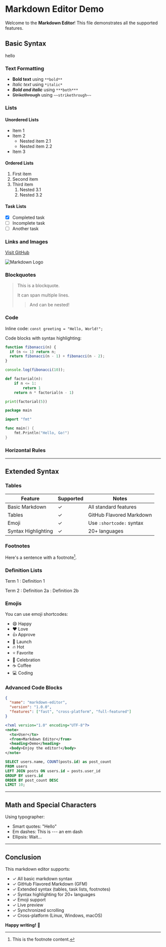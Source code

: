 # Markdown Editor Demo

Welcome to the **Markdown Editor**! This file demonstrates all the supported features.

## Basic Syntax

hello

### Text Formatting

- **Bold text** using `**bold**`
- *Italic text* using `*italic*`
- ***Bold and italic*** using `***both***`
- ~~Strikethrough~~ using `~~strikethrough~~`

### Lists

#### Unordered Lists
- Item 1
- Item 2
  - Nested item 2.1
  - Nested item 2.2
- Item 3

#### Ordered Lists
1. First item
2. Second item
3. Third item
   1. Nested 3.1
   2. Nested 3.2

#### Task Lists
- [x] Completed task
- [ ] Incomplete task
- [ ] Another task

### Links and Images

[Visit GitHub](https://github.com)

![Markdown Logo](https://markdown-here.com/img/icon256.png)

### Blockquotes

> This is a blockquote.
>
> It can span multiple lines.
>> And can be nested!

### Code

Inline code: `const greeting = "Hello, World!";`

Code blocks with syntax highlighting:

```javascript
function fibonacci(n) {
  if (n <= 1) return n;
  return fibonacci(n - 1) + fibonacci(n - 2);
}

console.log(fibonacci(10));
```

```python
def factorial(n):
    if n <= 1:
        return 1
    return n * factorial(n - 1)

print(factorial(5))
```

```go
package main

import "fmt"

func main() {
    fmt.Println("Hello, Go!")
}
```

### Horizontal Rules

---

## Extended Syntax

### Tables

| Feature | Supported | Notes |
|---------|-----------|-------|
| Basic Markdown | ✓ | All standard features |
| Tables | ✓ | GitHub Flavored Markdown |
| Emoji | ✓ | Use `:shortcode:` syntax |
| Syntax Highlighting | ✓ | 20+ languages |

### Footnotes

Here's a sentence with a footnote[^1].

[^1]: This is the footnote content.

### Definition Lists

Term 1
: Definition 1

Term 2
: Definition 2a
: Definition 2b

### Emojis

You can use emoji shortcodes:

- :smile: Happy
- :heart: Love
- :thumbsup: Approve
- :rocket: Launch
- :fire: Hot
- :star: Favorite
- :tada: Celebration
- :coffee: Coffee
- :computer: Coding

### Advanced Code Blocks

```json
{
  "name": "markdown-editor",
  "version": "1.0.0",
  "features": ["fast", "cross-platform", "full-featured"]
}
```

```xml
<?xml version="1.0" encoding="UTF-8"?>
<note>
  <to>User</to>
  <from>Markdown Editor</from>
  <heading>Demo</heading>
  <body>Enjoy the editor!</body>
</note>
```

```sql
SELECT users.name, COUNT(posts.id) as post_count
FROM users
LEFT JOIN posts ON users.id = posts.user_id
GROUP BY users.id
ORDER BY post_count DESC
LIMIT 10;
```

---

## Math and Special Characters

Using typographer:

- Smart quotes: "Hello"
- Em dashes: This is --- an em dash
- Ellipsis: Wait...

---

## Conclusion

This markdown editor supports:
- ✓ All basic markdown syntax
- ✓ GitHub Flavored Markdown (GFM)
- ✓ Extended syntax (tables, task lists, footnotes)
- ✓ Syntax highlighting for 20+ languages
- ✓ Emoji support
- ✓ Live preview
- ✓ Synchronized scrolling
- ✓ Cross-platform (Linux, Windows, macOS)

**Happy writing!** :pencil:
